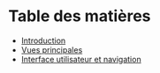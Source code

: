 # Table des matières

* [Introduction](introduction.md)
* [Vues principales](vues-principales.md)
* [Interface utilisateur et navigation](interface-utilisateur-et-navigation.md)
